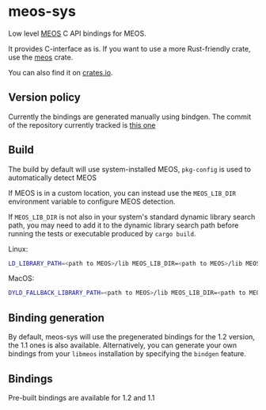 # meos-sys

Low level [MEOS](https://libmeos.org/) C API bindings for MEOS.

It provides C-interface as is. If you want to use a more Rust-friendly crate,
use the [meos](https://github.com/MobilityDB/RustMEOS) crate.

You can also find it on [crates.io](https://crates.io/crates/meos).

## Version policy
Currently the bindings are generated manually using bindgen. The commit of the repository currently tracked is [this one](https://github.com/MobilityDB/MobilityDB/tree/226bfec72644031f66d77eb09093d71c76efd97f)

## Build

The build by default will use system-installed MEOS, `pkg-config` is used to automatically detect MEOS

If MEOS is in a custom location, you can instead use the `MEOS_LIB_DIR` environment variable to
configure MEOS detection.

If `MEOS_LIB_DIR` is not also in your system's standard dynamic library search
path, you may need to add it to the dynamic library search path before
running the tests or executable produced by `cargo build`.

Linux:

```bash
LD_LIBRARY_PATH=<path to MEOS>/lib MEOS_LIB_DIR=<path to MEOS>/lib MEOS_VERSION=<version> cargo test

```

MacOS:

```bash
DYLD_FALLBACK_LIBRARY_PATH=<path to MEOS>/lib MEOS_LIB_DIR=<path to MEOS>/lib MEOS_VERSION=<version> cargo test

```

## Binding generation
By default, meos-sys will use the pregenerated bindings for the 1.2 version, the 1.1 ones is also available. Alternatively, you can generate your own bindings from your `libmeos` installation by specifying the `bindgen` feature.

## Bindings

Pre-built bindings are available for 1.2 and 1.1